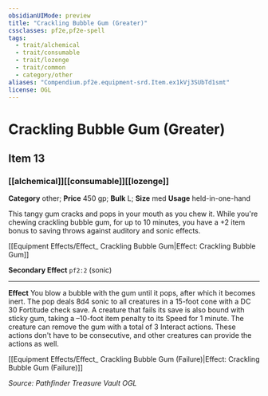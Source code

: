 ```yaml
---
obsidianUIMode: preview
title: "Crackling Bubble Gum (Greater)"
cssclasses: pf2e,pf2e-spell
tags:
  - trait/alchemical
  - trait/consumable
  - trait/lozenge
  - trait/common
  - category/other
aliases: "Compendium.pf2e.equipment-srd.Item.ex1kVj3SUbTd1smt"
license: OGL
---
```

# Crackling Bubble Gum (Greater)
## Item 13
### [[alchemical]][[consumable]][[lozenge]]

**Category** other; 
**Price** 450 gp; 
**Bulk** L; **Size** med
**Usage** held-in-one-hand

This tangy gum cracks and pops in your mouth as you chew it. While you're chewing crackling bubble gum, for up to 10 minutes, you have a +2 item bonus to saving throws against auditory and sonic effects.

[[Equipment Effects/Effect_ Crackling Bubble Gum|Effect: Crackling Bubble Gum]]

**Secondary Effect** `pf2:2` (sonic)

* * *

**Effect** You blow a bubble with the gum until it pops, after which it becomes inert. The pop deals 8d4 sonic to all creatures in a 15-foot cone with a DC 30 Fortitude check save. A creature that fails its save is also bound with sticky gum, taking a –10-foot item penalty to its Speed for 1 minute. The creature can remove the gum with a total of 3 Interact actions. These actions don't have to be consecutive, and other creatures can provide the actions as well.

[[Equipment Effects/Effect_ Crackling Bubble Gum (Failure)|Effect: Crackling Bubble Gum (Failure)]]

*Source: Pathfinder Treasure Vault*
*OGL*